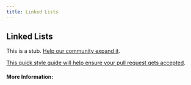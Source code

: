 ```yaml
---
title: Linked Lists
---
```


## Linked Lists

This is a stub. [Help our community expand it](https://github.com/freeCodeCamp/guide-articles/tree/master/articles/Computer-Science/Data-Structures/Linked-Lists/index.md).

[This quick style guide will help ensure your pull request gets accepted](https://github.com/freeCodeCamp/guide-articles/blob/master/README.md).

<!-- The article goes here, in GitHub-flavored Markdown. Feel free to add YouTube videos, images, and CodePen/JSBin embeds  -->

#### More Information:
<!-- Please add any articles you think might be helpful to read before writing the article -->


